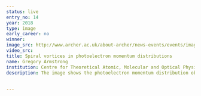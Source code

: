 ```yaml
---
status: live
entry_no: 14
year: 2018
type: image 
early_career: no 
winner: 
image_src: http://www.archer.ac.uk/about-archer/news-events/events/image-comp/gallery-2018/14_Entry_800.jpg
video_src: 
title: Spiral vortices in photoelectron momentum distributions
name: Gregory Armstrong
institution: Centre for Theoretical Atomic, Molecular and Optical Physics, Queen's University Belfast
description: The image shows the photoelectron momentum distribution obtained following irradiation of the potassium atom by two counter-rotating circularly-polarized infrared laser pulses. Such pulses induce interference between photoelectron wavepackets which is manifest in the form of spiral vortices in the momentum distribution. Here the inner spiral feature arises from the absorption of three photons from each of the two laser pulses. The opposing helicity of these pulses creates a six-arm spiral interference pattern. The outer spiral feature is the signature of an additional photon absorption from each pulse, resulting in an eight-arm spiral vortex.<br><br>The calculations were performed on ARCHER using the R-matrix with time-dependence (RMT) codes, which treat interactions between multi-electron atoms and molecules with laser fields of arbitrary polarization.
 
  
---
```

